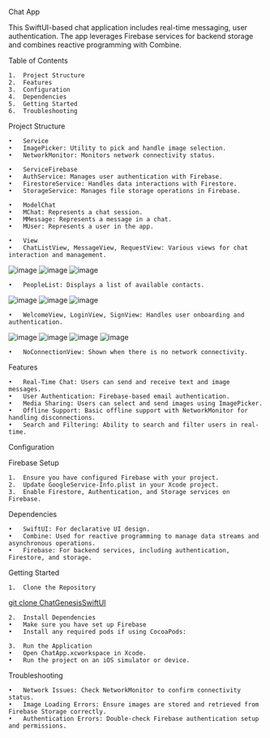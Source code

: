Chat App

This SwiftUI-based chat application includes real-time messaging, user authentication. The app leverages Firebase services for backend storage and combines reactive programming with Combine.

Table of Contents

	1.	Project Structure
	2.	Features
	3.	Configuration
	4.	Dependencies
	5.	Getting Started
	6.	Troubleshooting

Project Structure

	•	Service
	•	ImagePicker: Utility to pick and handle image selection.
	•	NetworkMonitor: Monitors network connectivity status.
 
	•	ServiceFirebase
	•	AuthService: Manages user authentication with Firebase.
	•	FirestoreService: Handles data interactions with Firestore.
	•	StorageService: Manages file storage operations in Firebase.
 
	•	ModelChat
	•	MChat: Represents a chat session.
	•	MMessage: Represents a message in a chat.
	•	MUser: Represents a user in the app.
 
	•	View
	•	ChatListView, MessageView, RequestView: Various views for chat interaction and management.
 ![image](https://github.com/user-attachments/assets/828723a7-f272-40ad-86f5-645fc18220a7) ![image](https://github.com/user-attachments/assets/59e82061-fec5-4bd4-b23f-e811776b7d73) ![image](https://github.com/user-attachments/assets/ca4a6456-7e66-4b36-a454-7b11c0b42acf)

	•	PeopleList: Displays a list of available contacts.
  ![image](https://github.com/user-attachments/assets/d3075705-f0e1-4211-b6f1-83b59d99ada5) ![image](https://github.com/user-attachments/assets/5a23a243-822c-495f-86ff-525268719293)
 ![image](https://github.com/user-attachments/assets/db76d0e5-1e41-4a32-afa7-bf0d1e3d0bcf)
 
	•	WelcomeView, LoginView, SignView: Handles user onboarding and authentication.
 ![image](https://github.com/user-attachments/assets/d11fe08a-f81c-4d9d-a7a8-cfdb4a73ad7f) ![image](https://github.com/user-attachments/assets/87348ae2-98b2-47f0-b949-c38340debd28) ![image](https://github.com/user-attachments/assets/31a2190d-e996-4fe9-9f72-2cd9c0d94606) ![image](https://github.com/user-attachments/assets/161b0476-6b79-4020-905d-ace5d09f4485)
 
	•	NoConnectionView: Shown when there is no network connectivity.

Features

	•	Real-Time Chat: Users can send and receive text and image messages.
	•	User Authentication: Firebase-based email authentication.
	•	Media Sharing: Users can select and send images using ImagePicker.
	•	Offline Support: Basic offline support with NetworkMonitor for handling disconnections.
	•	Search and Filtering: Ability to search and filter users in real-time.

Configuration

Firebase Setup

	1.	Ensure you have configured Firebase with your project.
	2.	Update GoogleService-Info.plist in your Xcode project.
	3.	Enable Firestore, Authentication, and Storage services on Firebase.


Dependencies

	•	SwiftUI: For declarative UI design.
	•	Combine: Used for reactive programming to manage data streams and asynchronous operations.
	•	Firebase: For backend services, including authentication, Firestore, and storage.

Getting Started

	1.	Clone the Repository

[git clone ChatGenesisSwiftUI](https://github.com/IgorOK96/ChatGenesisSwiftUI.git)

	2.	Install Dependencies
	•	Make sure you have set up Firebase
	•	Install any required pods if using CocoaPods:

	3.	Run the Application
	•	Open ChatApp.xcworkspace in Xcode.
	•	Run the project on an iOS simulator or device.

Troubleshooting

	•	Network Issues: Check NetworkMonitor to confirm connectivity status.
	•	Image Loading Errors: Ensure images are stored and retrieved from Firebase Storage correctly.
	•	Authentication Errors: Double-check Firebase authentication setup and permissions.
